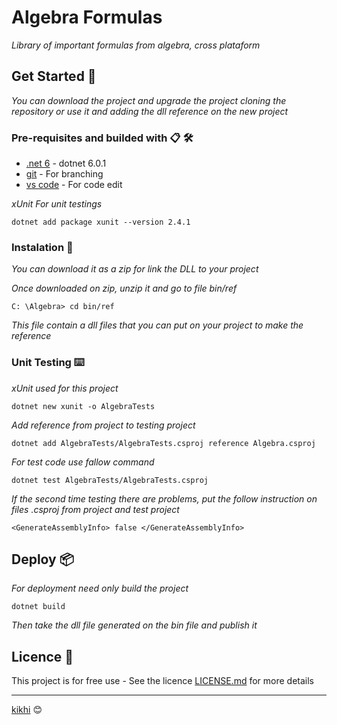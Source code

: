 # Algebra Formulas

_Library of important formulas from algebra, cross plataform_

## Get Started 🚀

_You can download the project and upgrade the project cloning the repository or use it and adding the dll reference on the new project_

### Pre-requisites and builded with 📋 🛠️

* [.net 6](https://dotnet.microsoft.com/en-us/download) - dotnet 6.0.1
* [git](https://git-scm.com/) - For branching
* [vs code](https://code.visualstudio.com/) - For code edit

_xUnit For unit testings_

```
dotnet add package xunit --version 2.4.1
```

### Instalation 🔧

_You can download it as a zip for link the DLL to your project_

_Once downloaded on zip, unzip it and go to file bin/ref_

```
C: \Algebra> cd bin/ref 
```

_This file contain a dll files that you can put on your project to make the reference_

### Unit Testing ⌨️

_xUnit used for this project_
```
dotnet new xunit -o AlgebraTests
```

_Add reference from project to testing project_
```
dotnet add AlgebraTests/AlgebraTests.csproj reference Algebra.csproj
```

_For test code use fallow command_
```
dotnet test AlgebraTests/AlgebraTests.csproj
```

_If the second time testing there are problems, put the follow instruction on files .csproj from project and test project_
```
<GenerateAssemblyInfo> false </GenerateAssemblyInfo>
```

## Deploy 📦

_For deployment need only build the project_

```
dotnet build
```

_Then take the dll file generated on the bin file and publish it_

## Licence 📄

This project is for free use - See the licence [LICENSE.md](LICENSE.md) for more details


---
[kikhi](https://github.com/kikhi) 😊